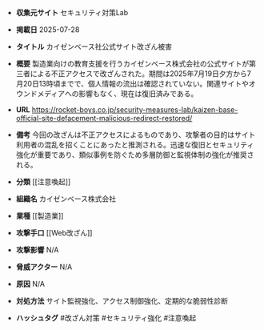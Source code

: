 - **収集元サイト**
セキュリティ対策Lab

- **掲載日**
2025-07-28

- **タイトル**
カイゼンベース社公式サイト改ざん被害

- **概要**
製造業向けの教育支援を行うカイゼンベース株式会社の公式サイトが第三者による不正アクセスで改ざんされた。期間は2025年7月19日夕方から7月20日13時頃までで、個人情報の流出は確認されていない。関連サイトやオウンドメディアへの影響もなく、現在は復旧済みである。

- **URL**
https://rocket-boys.co.jp/security-measures-lab/kaizen-base-official-site-defacement-malicious-redirect-restored/

- **備考**
今回の改ざんは不正アクセスによるものであり、攻撃者の目的はサイト利用者の混乱を招くことにあったと推測される。迅速な復旧とセキュリティ強化が重要であり、類似事例を防ぐため多層防御と監視体制の強化が推奨される。

- **分類**
[[注意喚起]]

- **組織名**
カイゼンベース株式会社

- **業種**
[[製造業]]

- **攻撃手口**
[[Web改ざん]]

- **攻撃影響**
N/A

- **脅威アクター**
N/A

- **原因**
N/A

- **対処方法**
サイト監視強化、アクセス制御強化、定期的な脆弱性診断

- **ハッシュタグ**
#改ざん対策 #セキュリティ強化 #注意喚起
